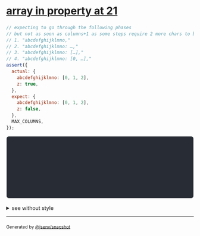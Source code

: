 # [array in property at 21](../../max_columns.test.js#L84)

```js
// expecting to go through the following phases
// but not as soon as columns+1 as some steps require 2 more chars to be displayed
// 1. "abcdefghijklmno,"
// 2. "abcdefghijklmno: …,"
// 3. "abcdefghijklmno: […],"
// 4. "abcdefghijklmno: [0, …],"
assert({
  actual: {
    abcdefghijklmno: [0, 1, 2],
    z: true,
  },
  expect: {
    abcdefghijklmno: [0, 1, 2],
    z: false,
  },
  MAX_COLUMNS,
});
```

![img](throw.svg)

<details>
  <summary>see without style</summary>

```console
AssertionError: actual and expect are different

actual: {
  abcdefghijklmno: …,
  z: true,
}
expect: {
  abcdefghijklmno: …,
  z: false,
}
```

</details>


---

<sub>
  Generated by <a href="https://github.com/jsenv/core/tree/main/packages/independent/snapshot">@jsenv/snapshot</a>
</sub>
